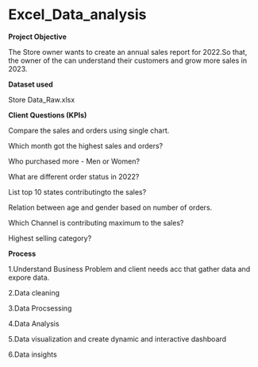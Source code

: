 # Excel_Data_analysis

**Project Objective**

The Store owner wants to create an annual sales report for 2022.So that, the owner of the can understand their customers and grow more sales in 2023.

**Dataset used**

Store Data_Raw.xlsx

**Client Questions (KPIs)**

Compare the sales and orders using single chart.

Which month got the highest sales and orders?

Who purchased more - Men or Women?

What are different order status in 2022?

List top 10 states contributingto the sales?

Relation between age and gender based on number of orders.

Which Channel is contributing maximum to the sales?

Highest selling category?

**Process**

1.Understand Business Problem and client needs acc that gather data and expore data.

2.Data cleaning

3.Data Procsessing

4.Data Analysis

5.Data visualization and create dynamic and interactive dashboard

6.Data insights






